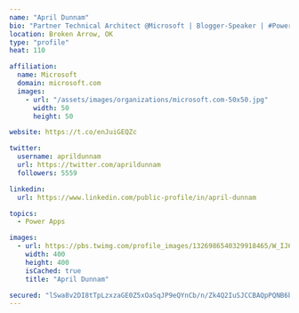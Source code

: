 ```yaml
---
name: "April Dunnam"
bio: "Partner Technical Architect @Microsoft | Blogger-Speaker | #PowerApps, #PowerAutomate, #Office365, #SharePoint | #WIT | #Karaoke Queen"
location: Broken Arrow, OK
type: "profile"
heat: 110

affiliation:
  name: Microsoft
  domain: microsoft.com
  images:
    - url: "/assets/images/organizations/microsoft.com-50x50.jpg"
      width: 50
      height: 50

website: https://t.co/enJuiGEQZc

twitter:
  username: aprildunnam
  url: https://twitter.com/aprildunnam
  followers: 5559

linkedin:
  url: https://www.linkedin.com/public-profile/in/april-dunnam

topics:
  - Power Apps

images:
  - url: https://pbs.twimg.com/profile_images/1326986540329918465/W_IJ6Ih2_400x400.jpg
    width: 400
    height: 400
    isCached: true
    title: "April Dunnam"

secured: "lSwa8v2DI8tTpLzxzaGE0Z5xOaSqJP9eQYnCb/n/Zk4Q2IuSJCCBAQpPQNB6bQ9XKjpesQFXokj31dHY+9NPsjbPvcDjgdpT2TV9p1TIC5c1qnuwIj1LGnuL5OWLDKywTohMsazNb4DGtMtWhrVuNemr/hdkO3zN2+kQ0CWaWBqoi7I9wyczGMwuwt0E2CKpKM6ZrawibQ1zZGpCECscwo7ErmDmzqoJRBb9voihGllnI+otWV4XC73Y0VuouQ1kjUwxasune4YByornjmnKL7ZPd7rGwNfbFGqoSDrgmjcH0NOignv2/igU7IuZAltn04y7xgJibFp31FBLpfCGiRQ275HbqxJPXtW7sWfTaUuNUUG19yUryXF9GWuqvXaf9tguskeQY9ed0x3sUF7qdnr6vQ8+tYbqmQf1qh1YSbQ=;QLF7q8eKUZbL9wF6ntfC+Q=="
---
```


